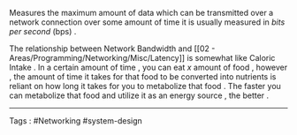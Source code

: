 Measures the maximum amount of data which can be transmitted over a network connection over some amount of time it is usually measured in *bits per second* (bps) . 

The relationship between Network Bandwidth and [[02 - Areas/Programming/Networking/Misc/Latency]] is somewhat like Caloric Intake . In a certain amount of time , you can eat $x$ amount of food , however , the amount of time it takes for that food to be converted into nutrients is reliant on how long it takes for you to metabolize that food . The faster you can metabolize that food and utilize it as an energy source , the better . 


----

Tags : #Networking #system-design 

